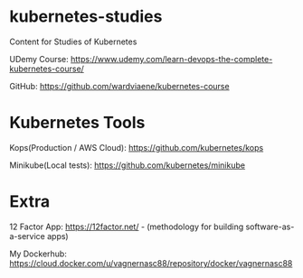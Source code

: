 # kubernetes-studies

Content for Studies of Kubernetes

UDemy Course: https://www.udemy.com/learn-devops-the-complete-kubernetes-course/

GitHub: https://github.com/wardviaene/kubernetes-course


# Kubernetes Tools

Kops(Production / AWS Cloud): https://github.com/kubernetes/kops

Minikube(Local tests): https://github.com/kubernetes/minikube


# Extra
12 Factor App: https://12factor.net/ - (methodology for building software-as-a-service apps)

My Dockerhub: https://cloud.docker.com/u/vagnernasc88/repository/docker/vagnernasc88
